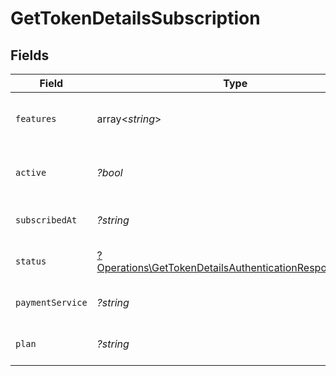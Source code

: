 # GetTokenDetailsSubscription


## Fields

| Field                                                                                                                             | Type                                                                                                                              | Required                                                                                                                          | Description                                                                                                                       | Example                                                                                                                           |
| --------------------------------------------------------------------------------------------------------------------------------- | --------------------------------------------------------------------------------------------------------------------------------- | --------------------------------------------------------------------------------------------------------------------------------- | --------------------------------------------------------------------------------------------------------------------------------- | --------------------------------------------------------------------------------------------------------------------------------- |
| `features`                                                                                                                        | array<*string*>                                                                                                                   | :heavy_minus_sign:                                                                                                                | List of features allowed on your Plex Pass subscription                                                                           |                                                                                                                                   |
| `active`                                                                                                                          | *?bool*                                                                                                                           | :heavy_minus_sign:                                                                                                                | If the account's Plex Pass subscription is active                                                                                 | true                                                                                                                              |
| `subscribedAt`                                                                                                                    | *?string*                                                                                                                         | :heavy_minus_sign:                                                                                                                | Date the account subscribed to Plex Pass                                                                                          | 2021-04-12T18:21:12Z                                                                                                              |
| `status`                                                                                                                          | [?Operations\GetTokenDetailsAuthenticationResponseStatus](../../Models/Operations/GetTokenDetailsAuthenticationResponseStatus.md) | :heavy_minus_sign:                                                                                                                | String representation of subscriptionActive                                                                                       | Inactive                                                                                                                          |
| `paymentService`                                                                                                                  | *?string*                                                                                                                         | :heavy_minus_sign:                                                                                                                | Payment service used for your Plex Pass subscription                                                                              |                                                                                                                                   |
| `plan`                                                                                                                            | *?string*                                                                                                                         | :heavy_minus_sign:                                                                                                                | Name of Plex Pass subscription plan                                                                                               |                                                                                                                                   |